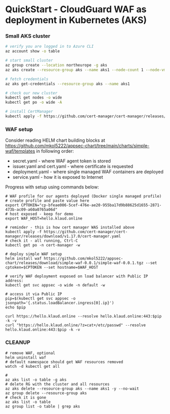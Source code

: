 # QuickStart - CloudGuard WAF as deployment in Kubernetes (AKS)

### Small AKS cluster

```bash
# verify you are logged in to Azure CLI
az account show -o table

# start small cluster
az group create --location northeurope -g aks
az aks create --resource-group aks --name aks1 --node-count 1 --node-vm-size Standard_B2s --enable-managed-identity --generate-ssh-keys

# fetch credentials
az aks get-credentials --resource-group aks --name aks1

# check our new cluster
kubectl get nodes -o wide
kubectl get po -o wide -A

# install CertManager
kubectl apply -f https://github.com/cert-manager/cert-manager/releases/download/v1.17.0/cert-manager.yaml
```

### WAF setup

Consider reading HELM chart building blocks at https://github.com/mkol5222/appsec-chart/tree/main/charts/simple-waf/templates
in following order:
- secret.yaml - where WAF agent token is stored
- issuer.yaml and cert.yaml - where certificate is requested
- deployment.yaml - where single managed WAF containers are deployed
- service.yaml - how it is exposed to Internet


Progress with setup using commands below:

```shell
# WAF profile for our agents deployed (Docker single managed profile)
# create profile and paste value here
export CPTOKEN="cp-bfeae006-5cef-476e-ae20-955ba17d9b88625d1655-2871-473b-ac09-a60a0765a06d"
# host exposed - keep for demo
export WAF_HOST=hello.klaud.online

# reminder - this is how cert manager WAS installed above
kubectl apply -f https://github.com/cert-manager/cert-manager/releases/download/v1.17.0/cert-manager.yaml
# check it - all running, Ctrl-C
kubectl get po -n cert-manager -w

# deploy simple WAF setup
helm install waf https://github.com/mkol5222/appsec-chart/releases/download/simple-waf-0.0.1/simple-waf-0.0.1.tgz --set cptoken=$CPTOKEN --set hostname=$WAF_HOST 
 
# verify WAF deployment exposed on load balancer with Public IP address:
kubectl get svc appsec -o wide -n default -w

# access it via Public IP
pip=$(kubectl get svc appsec -o jsonpath='{.status.loadBalancer.ingress[0].ip}')
echo $pip

curl https://hello.klaud.online --resolve hello.klaud.online:443:$pip -k -v
curl "https://hello.klaud.online/?z=cat+/etc/passwd" --resolve hello.klaud.online:443:$pip -k -v

```

### CLEANUP
```shell
# remove WAF, optional
helm uninstall waf
# default namespace should get WAF resources removed
watch -d kubectl get all 

#
az aks list -o table -g aks
# delete RG with the cluster and all resources
az aks delete --resource-group aks --name aks1 -y --no-wait
az group delete --resource-group aks
# check it is gone
az aks list -o table 
az group list -o table | grep aks
```